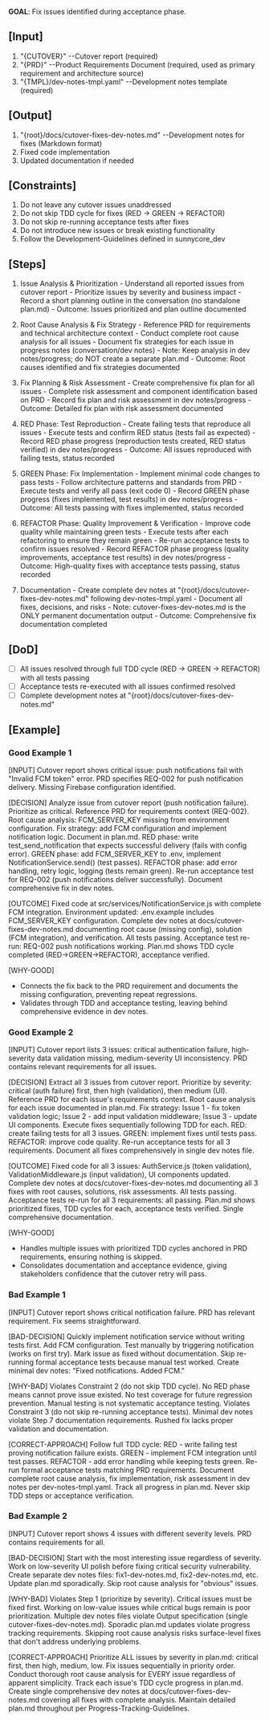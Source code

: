 **GOAL**: Fix issues identified during acceptance phase.

## [Input]
  1. "{CUTOVER}" --Cutover report (required)
  2. "{PRD}" --Product Requirements Document (required, used as primary requirement and architecture source)
  3. "{TMPL}/dev-notes-tmpl.yaml" --Development notes template (required)
  

## [Output]
  1. "{root}/docs/cutover-fixes-dev-notes.md" --Development notes for fixes (Markdown format)
  2. Fixed code implementation
  3. Updated documentation if needed
  

## [Constraints]
  1. Do not leave any cutover issues unaddressed
  2. Do not skip TDD cycle for fixes (RED → GREEN → REFACTOR)
  3. Do not skip re-running acceptance tests after fixes
  4. Do not introduce new issues or break existing functionality
  5. Follow the Development-Guidelines defined in sunnycore_dev

## [Steps]
  1. Issue Analysis & Prioritization
    - Understand all reported issues from cutover report
    - Prioritize issues by severity and business impact
    - Record a short planning outline in the conversation (no standalone plan.md)
    - Outcome: Issues prioritized and plan outline documented

  2. Root Cause Analysis & Fix Strategy
    - Reference PRD for requirements and technical architecture context
    - Conduct complete root cause analysis for all issues
    - Document fix strategies for each issue in progress notes (conversation/dev notes)
    - Note: Keep analysis in dev notes/progress; do NOT create a separate plan.md
    - Outcome: Root causes identified and fix strategies documented

  3. Fix Planning & Risk Assessment
    - Create comprehensive fix plan for all issues
    - Complete risk assessment and component identification based on PRD
    - Record fix plan and risk assessment in dev notes/progress
    - Outcome: Detailed fix plan with risk assessment documented

  4. RED Phase: Test Reproduction
    - Create failing tests that reproduce all issues
    - Execute tests and confirm RED status (tests fail as expected)
    - Record RED phase progress (reproduction tests created, RED status verified) in dev notes/progress
    - Outcome: All issues reproduced with failing tests, status recorded

  5. GREEN Phase: Fix Implementation
    - Implement minimal code changes to pass tests
    - Follow architecture patterns and standards from PRD
    - Execute tests and verify all pass (exit code 0)
    - Record GREEN phase progress (fixes implemented, test results) in dev notes/progress
    - Outcome: All tests passing with fixes implemented, status recorded

  6. REFACTOR Phase: Quality Improvement & Verification
    - Improve code quality while maintaining green tests
    - Execute tests after each refactoring to ensure they remain green
    - Re-run acceptance tests to confirm issues resolved
    - Record REFACTOR phase progress (quality improvements, acceptance test results) in dev notes/progress
    - Outcome: High-quality fixes with acceptance tests passing, status recorded

  7. Documentation
    - Create complete dev notes at "{root}/docs/cutover-fixes-dev-notes.md" following dev-notes-tmpl.yaml
    - Document all fixes, decisions, and risks
    - Note: cutover-fixes-dev-notes.md is the ONLY permanent documentation output
    - Outcome: Comprehensive fix documentation completed

## [DoD]
  - [ ] All issues resolved through full TDD cycle (RED → GREEN → REFACTOR) with all tests passing
  - [ ] Acceptance tests re-executed with all issues confirmed resolved
  - [ ] Complete development notes at "{root}/docs/cutover-fixes-dev-notes.md"

## [Example]

### Good Example 1
[INPUT]
Cutover report shows critical issue: push notifications fail with "Invalid FCM token" error. PRD specifies REQ-002 for push notification delivery. Missing Firebase configuration identified.

[DECISION]
Analyze issue from cutover report (push notification failure). Prioritize as critical. Reference PRD for requirements context (REQ-002). Root cause analysis: FCM_SERVER_KEY missing from environment configuration. Fix strategy: add FCM configuration and implement notification logic. Document in plan.md. RED phase: write test_send_notification that expects successful delivery (fails with config error). GREEN phase: add FCM_SERVER_KEY to .env, implement NotificationService.send() (test passes). REFACTOR phase: add error handling, retry logic, logging (tests remain green). Re-run acceptance test for REQ-002 (push notifications deliver successfully). Document comprehensive fix in dev notes.

[OUTCOME]
Fixed code at src/services/NotificationService.js with complete FCM integration. Environment updated: .env.example includes FCM_SERVER_KEY configuration. Complete dev notes at docs/cutover-fixes-dev-notes.md documenting root cause (missing config), solution (FCM integration), and verification. All tests passing. Acceptance test re-run: REQ-002 push notifications working. Plan.md shows TDD cycle completed (RED→GREEN→REFACTOR), acceptance verified.

[WHY-GOOD]
- Connects the fix back to the PRD requirement and documents the missing configuration, preventing repeat regressions.
- Validates through TDD and acceptance testing, leaving behind comprehensive evidence in dev notes.

### Good Example 2
[INPUT]
Cutover report lists 3 issues: critical authentication failure, high-severity data validation missing, medium-severity UI inconsistency. PRD contains relevant requirements for all issues.

[DECISION]
Extract all 3 issues from cutover report. Prioritize by severity: critical (auth failure) first, then high (validation), then medium (UI). Reference PRD for each issue's requirements context. Root cause analysis for each issue documented in plan.md. Fix strategy: Issue 1 - fix token validation logic; Issue 2 - add input validation middleware; Issue 3 - update UI components. Execute fixes sequentially following TDD for each. RED: create failing tests for all 3 issues. GREEN: implement fixes until tests pass. REFACTOR: improve code quality. Re-run acceptance tests for all 3 requirements. Document all fixes comprehensively in single dev notes file.

[OUTCOME]
Fixed code for all 3 issues: AuthService.js (token validation), ValidationMiddleware.js (input validation), UI components updated. Complete dev notes at docs/cutover-fixes-dev-notes.md documenting all 3 fixes with root causes, solutions, risk assessments. All tests passing. Acceptance tests re-run for all 3 requirements: all passing. Plan.md shows prioritized fixes, TDD cycles for each, acceptance tests verified. Single comprehensive documentation.

[WHY-GOOD]
- Handles multiple issues with prioritized TDD cycles anchored in PRD requirements, ensuring nothing is skipped.
- Consolidates documentation and acceptance evidence, giving stakeholders confidence that the cutover retry will pass.

### Bad Example 1
[INPUT]
Cutover report shows critical notification failure. PRD has relevant requirement. Fix seems straightforward.

[BAD-DECISION]
Quickly implement notification service without writing tests first. Add FCM configuration. Test manually by triggering notification (works on first try). Mark issue as fixed without documentation. Skip re-running formal acceptance tests because manual test worked. Create minimal dev notes: "Fixed notifications. Added FCM."

[WHY-BAD]
Violates Constraint 2 (do not skip TDD cycle). No RED phase means cannot prove issue existed. No test coverage for future regression prevention. Manual testing is not systematic acceptance testing. Violates Constraint 3 (do not skip re-running acceptance tests). Minimal dev notes violate Step 7 documentation requirements. Rushed fix lacks proper validation and documentation.

[CORRECT-APPROACH]
Follow full TDD cycle: RED - write failing test proving notification failure exists. GREEN - implement FCM integration until test passes. REFACTOR - add error handling while keeping tests green. Re-run formal acceptance tests matching PRD requirements. Document complete root cause analysis, fix implementation, risk assessment in dev notes per dev-notes-tmpl.yaml. Track all progress in plan.md. Never skip TDD steps or acceptance verification.

### Bad Example 2
[INPUT]
Cutover report shows 4 issues with different severity levels. PRD contains requirements for all.

[BAD-DECISION]
Start with the most interesting issue regardless of severity. Work on low-severity UI polish before fixing critical security vulnerability. Create separate dev notes files: fix1-dev-notes.md, fix2-dev-notes.md, etc. Update plan.md sporadically. Skip root cause analysis for "obvious" issues.

[WHY-BAD]
Violates Step 1 (prioritize by severity). Critical issues must be fixed first. Working on low-value issues while critical bugs remain is poor prioritization. Multiple dev notes files violate Output specification (single cutover-fixes-dev-notes.md). Sporadic plan.md updates violate progress tracking requirements. Skipping root cause analysis risks surface-level fixes that don't address underlying problems.

[CORRECT-APPROACH]
Prioritize ALL issues by severity in plan.md: critical first, then high, medium, low. Fix issues sequentially in priority order. Conduct thorough root cause analysis for EVERY issue regardless of apparent simplicity. Track each issue's TDD cycle progress in plan.md. Create single comprehensive dev notes at docs/cutover-fixes-dev-notes.md covering all fixes with complete analysis. Maintain detailed plan.md throughout per Progress-Tracking-Guidelines.
